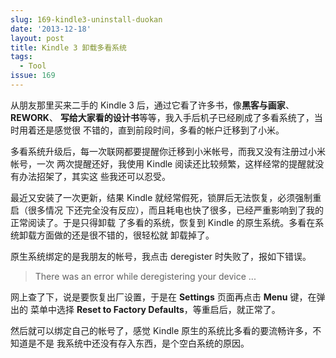 ```yaml
---
slug: 169-kindle3-uninstall-duokan
date: '2013-12-18'
layout: post
title: Kindle 3 卸载多看系统
tags:
  - Tool
issue: 169
---
```


从朋友那里买来二手的 Kindle 3 后，通过它看了许多书，像**黑客与画家**、**REWORK**、
**写给大家看的设计书**等等，我入手后机子已经刷成了多看系统了，当时用着还是感觉很
不错的，直到前段时间，多看的帐户迁移到了小米。

多看系统升级后，每一次联网都要提醒你迁移到小米帐号，而我又没有注册过小米帐号，一次
两次提醒还好，我使用 Kindle 阅读还比较频繁，这样经常的提醒就没有办法招架了，其实这
些我还可以忍受。

最近又安装了一次更新，结果 Kindle 就经常假死，锁屏后无法恢复，必须强制重启（很多情况
下还完全没有反应），而且耗电也快了很多，已经严重影响到了我的正常阅读了。于是只得卸载
了多看的系统，恢复到 Kindle 的原生系统。多看在系统卸载方面做的还是很不错的，很轻松就
卸载掉了。

原生系统绑定的是我朋友的帐号，我点击 deregister 时失败了，报如下错误。

> There was an error while deregistering your device ...

网上查了下，说是要恢复出厂设置，于是在 **Settings** 页面再点击 **Menu** 键，在弹出的
菜单中选择 **Reset to Factory Defaults**，等重启后，就正常了。

然后就可以绑定自己的帐号了，感觉 Kindle 原生的系统比多看的要流畅许多，不知道是不是
我系统中还没有存入东西，是个空白系统的原因。

